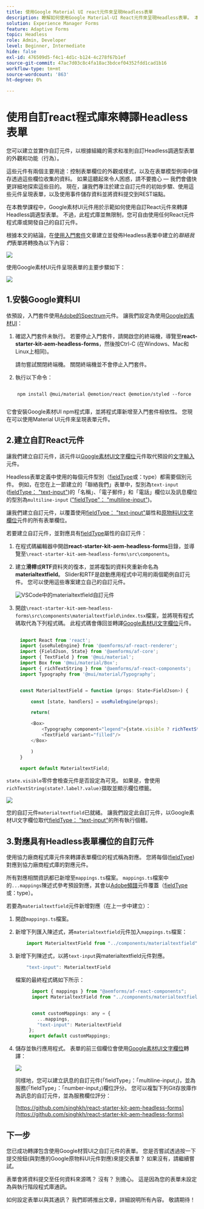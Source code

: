 ```yaml
---
title: 使用Google Material UI react元件來呈現Headless表單
description: 瞭解如何使用Google Material-UI React元件來呈現Headless表單。 本全方位指南將逐步引導您建立自訂Headless最適化Forms元件，以對應並使用Google Material-UI React元件來設定Headless最適化表單的樣式。
solution: Experience Manager Forms
feature: Adaptive Forms
topic: Headless
role: Admin, Developer
level: Beginner, Intermediate
hide: false
exl-id: 476509d5-f4c1-4d1c-b124-4c278f67b1ef
source-git-commit: 47ac7d03c8c4fa18ac3bdcef04352fdd1cad1b16
workflow-type: tm+mt
source-wordcount: '863'
ht-degree: 0%

---
```



# 使用自訂react程式庫來轉譯Headless表單

您可以建立並實作自訂元件，以根據組織的需求和准則自訂Headless調適型表單的外觀和功能（行為）。

這些元件有兩個主要用途：控制表單欄位的外觀或樣式，以及在表單模型例項中儲存透過這些欄位收集的資料。 如果這聽起來令人困惑，請不要擔心 — 我們會儘快更詳細地探索這些目的。 現在，讓我們專注於建立自訂元件的初始步驟、使用這些元件呈現表單，以及使用事件儲存資料並將資料提交到REST端點。

在本教學課程中，Google素材UI元件用於示範如何使用自訂React元件來轉譯Headless調適型表單。 不過，此程式庫並無限制，您可自由使用任何React元件程式庫或開發自己的自訂元件。

根據本文的結論，在[使用入門套件](create-and-publish-a-headless-form.md)文章建立並發佈Headless表單中建立的&#x200B;_聯絡我們_&#x200B;表單將轉換為以下內容：

![](assets/headless-adaptive-form-with-google-material-ui-components.png)


使用Google素材UI元件呈現表單的主要步驟如下：

![](assets/headless-forms-graphics-source-main.svg)

## 1.安裝Google資料UI

依預設，入門套件使用[Adobe的Spectrum](https://spectrum.adobe.com/)元件。 讓我們設定為使用[Google的素材UI](https://mui.com/)：

1. 確認入門套件未執行。 若要停止入門套件，請開啟您的終端機，導覽至&#x200B;**react-starter-kit-aem-headless-forms**，然後按Ctrl-C (在Windows、Mac和Linux上相同)。

   請勿嘗試關閉終端機。 關閉終端機並不會停止入門套件。

1. 執行以下命令：

```shell
    
    npm install @mui/material @emotion/react @emotion/styled --force
    
```

它會安裝Google素材UI npm程式庫，並將程式庫新增至入門套件相依性。 您現在可以使用Material UI元件來呈現表單元件。


## 2.建立自訂React元件

讓我們建立自訂元件，該元件以[Google素材UI文字欄位](https://mui.com/material-ui/react-text-field/)元件取代預設的[文字輸入](https://spectrum.adobe.com/page/text-field/)元件。

Headless表單定義中使用的每個元件型別（[fieldType](https://opensource.adobe.com/aem-forms-af-runtime/storybook/?path=/story/reference-json-properties-fieldtype--text-input)或：type）都需要個別元件。 例如，在您在上一節建立的「聯絡我們」表單中，型別為`text-input` ([fieldType： &quot;text-input&quot;](https://opensource.adobe.com/aem-forms-af-runtime/storybook/?path=/docs/adaptive-form-components-text-input-field--def))的「名稱」、「電子郵件」和「電話」欄位以及訊息欄位的型別為`multiline-input` ([&quot;fieldType&quot;： &quot;multiline-input&quot;](https://opensource.adobe.com/aem-forms-af-runtime/storybook/?path=/docs/reference-json-properties-fieldtype--multiline-input))。


讓我們建立自訂元件，以覆蓋使用[fieldType： &quot;text-input&quot;](https://opensource.adobe.com/aem-forms-af-runtime/storybook/?path=/docs/adaptive-form-components-text-input-field--def)屬性和[原物料UI文字欄位](https://mui.com/material-ui/react-text-field/)元件的所有表單欄位。


若要建立自訂元件，並對應具有[fieldType](https://opensource.adobe.com/aem-forms-af-runtime/storybook/?path=/docs/adaptive-form-components-text-input-field--def)屬性的自訂元件：

1. 在程式碼編輯器中開啟&#x200B;**react-starter-kit-aem-headless-forms**&#x200B;目錄，並導覽至`\react-starter-kit-aem-headless-forms\src\components`。


1. 建立&#x200B;**滑桿**&#x200B;或&#x200B;**RTF**&#x200B;資料夾的復本，並將複製的資料夾重新命名為&#x200B;**materialtextfield**。 Slider和RTF是啟動應用程式中可用的兩個範例自訂元件。 您可以使用這些專案建立自己的自訂元件。

   ![VSCode](/help/assets/richtext-custom-component-in-vscode.png)中的materialtextfield自訂元件

1. 開啟`\react-starter-kit-aem-headless-forms\src\components\materialtextfield\index.tsx`檔案，並將現有程式碼取代為下列程式碼。 此程式碼會傳回並轉譯[Google素材UI文字欄位](https://mui.com/material-ui/react-text-field/)元件。

```JavaScript
 
     import React from 'react';
     import {useRuleEngine} from '@aemforms/af-react-renderer';
     import {FieldJson, State} from '@aemforms/af-core';
     import { TextField } from '@mui/material';
     import Box from '@mui/material/Box';
     import { richTextString } from '@aemforms/af-react-components';
     import Typography from '@mui/material/Typography';


     const MaterialtextField = function (props: State<FieldJson>) {

         const [state, handlers] = useRuleEngine(props);

         return(

         <Box>
             <Typography component="legend">{state.visible ? richTextString(state?.label?.value): ""} </Typography>
             <TextField variant="filled"/>
         </Box>

         )
     }

     export default MaterialtextField;
```


`state.visible`零件會檢查元件是否設定為可見。 如果是，會使用`richTextString(state?.label?.value)`擷取並顯示欄位標籤。

![](/help/assets/material-text-field.png)


您的自訂元件`materialtextfield`已就緒。 讓我們設定此自訂元件，以Google素材UI文字欄位取代[fieldType： &quot;text-input&quot;](https://opensource.adobe.com/aem-forms-af-runtime/storybook/?path=/docs/adaptive-form-components-text-input-field--def)的所有執行個體。

## 3.對應具有Headless表單欄位的自訂元件

使用協力廠商程式庫元件來轉譯表單欄位的程式稱為對應。 您將每個([fieldType](https://opensource.adobe.com/aem-forms-af-runtime/storybook/?path=/story/reference-json-properties-fieldtype--text-input))對應到協力廠商程式庫的對應元件。

所有對應相關資訊都已新增至`mappings.ts`檔案。 `mappings.ts`檔案中的`...mappings`陳述式參考預設對應，其會以[Adobe頻譜](https://spectrum.adobe.com/page/text-field/)元件覆蓋（[fieldType](https://opensource.adobe.com/aem-forms-af-runtime/storybook/?path=/story/reference-json-properties-fieldtype--text-input)或：type）。

若要為`materialtextfield`元件新增對應（在上一步中建立）：

1. 開啟`mappings.ts`檔案。

1. 新增下列匯入陳述式，將`materialtextfield`元件加入`mappings.ts`檔案：


   ```JavaScript
       import MaterialtextField from "../components/materialtextfield";
   ```

1. 新增下列陳述式，以將`text-input`與materialtextfield元件對應。


   ```JavaScript
       "text-input": MaterialtextField
   ```

   檔案的最終程式碼如下所示：

   ```JavaScript
         import { mappings } from "@aemforms/af-react-components";
         import MaterialtextField from "../components/materialtextfield";
   
   
         const customMappings: any = {
           ...mappings,
           "text-input": MaterialtextField
        };
        export default customMappings;
   ```

1. 儲存並執行應用程式。 表單的前三個欄位會使用[Google素材UI文字欄位](https://mui.com/material-ui/react-text-field/)轉譯：

   ![](assets/material-text-field-form-rendetion.png)


   同樣地，您可以建立訊息的自訂元件(「fieldType」：「multiline-input」)，並為服務(「fieldType」：「number-input」)欄位評分。 您可以複製下列Git存放庫作為訊息的自訂元件，並為服務欄位評分：

   [https://github.com/singhkh/react-starter-kit-aem-headless-forms](https://github.com/singhkh/react-starter-kit-aem-headless-forms)

## 下一步

您已成功轉譯包含使用Google材質UI之自訂元件的表單。 您是否嘗試透過按一下提交按鈕(與對應的Google原物料UI元件對應)來提交表單？ 如果沒有，請繼續嘗試。

表單會將資料提交至任何資料來源嗎？ 沒有？ 別擔心。 這是因為您的表單未設定為與執行階段程式庫通訊。

如何設定表單以與其通訊？ 我們即將推出文章，詳細說明所有內容。 敬請期待！
